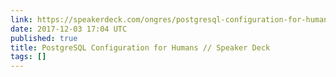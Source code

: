 ```yaml
---
link: https://speakerdeck.com/ongres/postgresql-configuration-for-humans
date: 2017-12-03 17:04 UTC
published: true
title: PostgreSQL Configuration for Humans // Speaker Deck
tags: []
---
```



